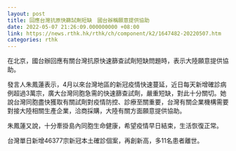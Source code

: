 ```yaml
---
layout: post
title: 回應台灣抗原快篩試劑短缺　國台辦稱願意提供協助
date: 2022-05-07 21:26:09.000000000 +08:00
link: https://news.rthk.hk/rthk/ch/component/k2/1647482-20220507.htm
categories: rthk
---
```


在北京，國台辦回應有關台灣抗原快速篩查試劑短缺問題時，表示大陸願意提供協助。

發言人朱鳳蓮表示，4月以來台灣地區的新冠疫情快速蔓延，近日每天新增確診病例超過3萬宗，廣大台灣同胞急需的快速篩查試劑，嚴重短缺，對此十分關切。她說台灣同胞盡快獲取有關試劑對疫情防控、診療至關重要，台灣有關企業機構需要對接大陸相關生產企業，洽商採購，大陸有關方面願意提供協助。

朱鳳蓮又說，十分牽掛島內同胞生命健康，希望疫情早日結束，生活恢復正常。

台灣單日新增46377宗新冠本土確診個案，再創新高，多11名患者離世。
